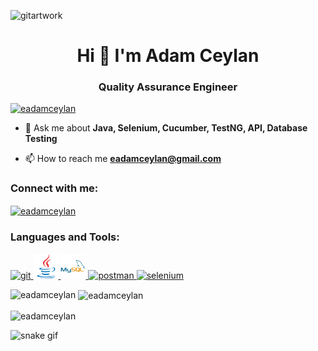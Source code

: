 ![gitartwork](gitartwork.svg)
<h1 align="center">Hi 👋 I'm Adam Ceylan</h1>
<h3 align="center">Quality Assurance Engineer</h3>

<p align="left"> <a href="https://github.com/ryo-ma/github-profile-trophy"><img src="https://github-profile-trophy.vercel.app/?username=eadamceylan" alt="eadamceylan" /></a> </p>

- 💬 Ask me about **Java, Selenium, Cucumber, TestNG, API, Database Testing** <br>

- 📫 How to reach me **eadamceylan@gmail.com**

<h3 align="left">Connect with me:</h3>
<p align="left">
<a href="https://linkedin.com/in/erol-adam-ceylan" target="blank"><img align="center" src="https://raw.githubusercontent.com/rahuldkjain/github-profile-readme-generator/master/src/images/icons/Social/linked-in-alt.svg" alt="eadamceylan" height="30" width="40" /></a>
</p>

<h3 align="left">Languages and Tools:</h3>
<p align="left"> <a href="https://git-scm.com/" target="_blank" rel="noreferrer"> <img src="https://www.vectorlogo.zone/logos/git-scm/git-scm-icon.svg" alt="git" width="40" height="40"/> </a> <a href="https://www.java.com" target="_blank" rel="noreferrer"> <img src="https://raw.githubusercontent.com/devicons/devicon/master/icons/java/java-original.svg" alt="java" width="40" height="40"/> </a> <a href="https://www.mysql.com/" target="_blank" rel="noreferrer"> <img src="https://raw.githubusercontent.com/devicons/devicon/master/icons/mysql/mysql-original-wordmark.svg" alt="mysql" width="40" height="40"/> </a> <a href="https://postman.com" target="_blank" rel="noreferrer"> <img src="https://www.vectorlogo.zone/logos/getpostman/getpostman-icon.svg" alt="postman" width="40" height="40"/> </a> <a href="https://www.selenium.dev" target="_blank" rel="noreferrer"> <img src="https://raw.githubusercontent.com/detain/svg-logos/780f25886640cef088af994181646db2f6b1a3f8/svg/selenium-logo.svg" alt="selenium" width="40" height="40"/> </a> </p>

<p><img align="left" src="https://github-readme-stats.vercel.app/api/top-langs?username=eadamceylan&show_icons=true&locale=en&layout=compact" alt="eadamceylan" /></p>

<p>&nbsp;<img align="center" src="https://github-readme-stats.vercel.app/api?username=eadamceylan&show_icons=true&locale=en" alt="eadamceylan" /></p>

<p><img align="center" src="https://github-readme-streak-stats.herokuapp.com/?user=eadamceylan&" alt="eadamceylan" /></p>

![snake gif](https://github.com/eadamceylan/eadamceylan/blob/output/github-contribution-grid-snake.gif)

